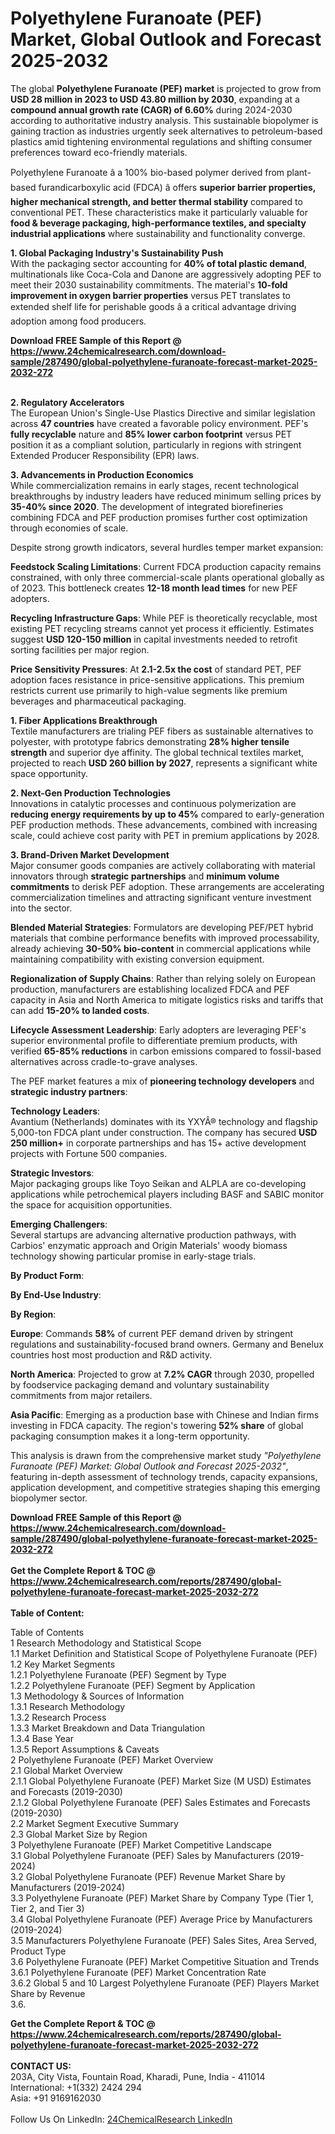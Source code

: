 <h1>Polyethylene Furanoate (PEF) Market, Global Outlook and Forecast 2025-2032</h1><p>The global <strong>Polyethylene Furanoate (PEF) market</strong> is projected to grow from <strong>USD 28 million in 2023 to USD 43.80 million by 2030</strong>, expanding at a <strong>compound annual growth rate (CAGR) of 6.60%</strong> during 2024-2030 according to authoritative industry analysis. This sustainable biopolymer is gaining traction as industries urgently seek alternatives to petroleum-based plastics amid tightening environmental regulations and shifting consumer preferences toward eco-friendly materials.</p><p>Polyethylene Furanoate â a 100% bio-based polymer derived from plant-based furandicarboxylic acid (FDCA) â offers <strong>superior barrier properties, higher mechanical strength, and better thermal stability</strong> compared to conventional PET. These characteristics make it particularly valuable for <strong>food &amp; beverage packaging, high-performance textiles, and specialty industrial applications</strong> where sustainability and functionality converge.</p><p><strong>1. Global Packaging Industry's Sustainability Push</strong><br>
With the packaging sector accounting for <strong>40% of total plastic demand</strong>, multinationals like Coca-Cola and Danone are aggressively adopting PEF to meet their 2030 sustainability commitments. The material's <strong>10-fold improvement in oxygen barrier properties</strong> versus PET translates to extended shelf life for perishable goods â a critical advantage driving adoption among food producers.</p><div><b>Download FREE Sample of this Report @ 
            <a href="https://www.24chemicalresearch.com/download-sample/287490/global-polyethylene-furanoate-forecast-market-2025-2032-272">
            https://www.24chemicalresearch.com/download-sample/287490/global-polyethylene-furanoate-forecast-market-2025-2032-272</a></b></div><br><p><strong>2. Regulatory Accelerators</strong><br>
The European Union's Single-Use Plastics Directive and similar legislation across <strong>47 countries</strong> have created a favorable policy environment. PEF's <strong>fully recyclable</strong> nature and <strong>85% lower carbon footprint</strong> versus PET position it as a compliant solution, particularly in regions with stringent Extended Producer Responsibility (EPR) laws.</p><p><strong>3. Advancements in Production Economics</strong><br>
While commercialization remains in early stages, recent technological breakthroughs by industry leaders have reduced minimum selling prices by <strong>35-40% since 2020</strong>. The development of integrated biorefineries combining FDCA and PEF production promises further cost optimization through economies of scale.</p><p>Despite strong growth indicators, several hurdles temper market expansion:</p><p><strong>Feedstock Scaling Limitations</strong>: Current FDCA production capacity remains constrained, with only three commercial-scale plants operational globally as of 2023. This bottleneck creates <strong>12-18 month lead times</strong> for new PEF adopters.</p><p><strong>Recycling Infrastructure Gaps</strong>: While PEF is theoretically recyclable, most existing PET recycling streams cannot yet process it efficiently. Estimates suggest <strong>USD 120-150 million</strong> in capital investments needed to retrofit sorting facilities per major region.</p><p><strong>Price Sensitivity Pressures</strong>: At <strong>2.1-2.5x the cost</strong> of standard PET, PEF adoption faces resistance in price-sensitive applications. This premium restricts current use primarily to high-value segments like premium beverages and pharmaceutical packaging.</p><p><strong>1. Fiber Applications Breakthrough</strong><br>
Textile manufacturers are trialing PEF fibers as sustainable alternatives to polyester, with prototype fabrics demonstrating <strong>28% higher tensile strength</strong> and superior dye affinity. The global technical textiles market, projected to reach <strong>USD 260 billion by 2027</strong>, represents a significant white space opportunity.</p><p><strong>2. Next-Gen Production Technologies</strong><br>
Innovations in catalytic processes and continuous polymerization are <strong>reducing energy requirements by up to 45%</strong> compared to early-generation PEF production methods. These advancements, combined with increasing scale, could achieve cost parity with PET in premium applications by 2028.</p><p><strong>3. Brand-Driven Market Development</strong><br>
Major consumer goods companies are actively collaborating with material innovators through <strong>strategic partnerships</strong> and <strong>minimum volume commitments</strong> to derisk PEF adoption. These arrangements are accelerating commercialization timelines and attracting significant venture investment into the sector.</p><p><strong>Blended Material Strategies</strong>: Formulators are developing PEF/PET hybrid materials that combine performance benefits with improved processability, already achieving <strong>30-50% bio-content</strong> in commercial applications while maintaining compatibility with existing conversion equipment.</p><p><strong>Regionalization of Supply Chains</strong>: Rather than relying solely on European production, manufacturers are establishing localized FDCA and PEF capacity in Asia and North America to mitigate logistics risks and tariffs that can add <strong>15-20% to landed costs</strong>.</p><p><strong>Lifecycle Assessment Leadership</strong>: Early adopters are leveraging PEF's superior environmental profile to differentiate premium products, with verified <strong>65-85% reductions</strong> in carbon emissions compared to fossil-based alternatives across cradle-to-grave analyses.</p><p>The PEF market features a mix of <strong>pioneering technology developers</strong> and <strong>strategic industry partners</strong>:</p><p><strong>Technology Leaders</strong>:<br>
Avantium (Netherlands) dominates with its YXYÂ® technology and flagship 5,000-ton FDCA plant under construction. The company has secured <strong>USD 250 million+</strong> in corporate partnerships and has 15+ active development projects with Fortune 500 companies.</p><p><strong>Strategic Investors</strong>:<br>
Major packaging groups like Toyo Seikan and ALPLA are co-developing applications while petrochemical players including BASF and SABIC monitor the space for acquisition opportunities.</p><p><strong>Emerging Challengers</strong>:<br>
Several startups are advancing alternative production pathways, with Carbios' enzymatic approach and Origin Materials' woody biomass technology showing particular promise in early-stage trials.</p><p><strong>By Product Form</strong>:</p><p><strong>By End-Use Industry</strong>:</p><p><strong>By Region</strong>:</p><p><strong>Europe</strong>: Commands <strong>58%</strong> of current PEF demand driven by stringent regulations and sustainability-focused brand owners. Germany and Benelux countries host most production and R&amp;D activity.</p><p><strong>North America</strong>: Projected to grow at <strong>7.2% CAGR</strong> through 2030, propelled by foodservice packaging demand and voluntary sustainability commitments from major retailers.</p><p><strong>Asia Pacific</strong>: Emerging as a production base with Chinese and Indian firms investing in FDCA capacity. The region's towering <strong>52% share</strong> of global packaging consumption makes it a long-term opportunity.</p><p>This analysis is drawn from the comprehensive market study <em>"Polyethylene Furanoate (PEF) Market: Global Outlook and Forecast 2025-2032"</em>, featuring in-depth assessment of technology trends, capacity expansions, application development, and competitive strategies shaping this emerging biopolymer sector.</p><div><b>Download FREE Sample of this Report @ 
            <a href="https://www.24chemicalresearch.com/download-sample/287490/global-polyethylene-furanoate-forecast-market-2025-2032-272">
            https://www.24chemicalresearch.com/download-sample/287490/global-polyethylene-furanoate-forecast-market-2025-2032-272</a></b></div><br><div><b>Get the Complete Report & TOC @ 
            <a href="https://www.24chemicalresearch.com/reports/287490/global-polyethylene-furanoate-forecast-market-2025-2032-272">
            https://www.24chemicalresearch.com/reports/287490/global-polyethylene-furanoate-forecast-market-2025-2032-272</a></b></div><br>
            <b>Table of Content:</b><p>Table of Contents<br />
1 Research Methodology and Statistical Scope<br />
1.1 Market Definition and Statistical Scope of Polyethylene Furanoate (PEF)<br />
1.2 Key Market Segments<br />
1.2.1 Polyethylene Furanoate (PEF) Segment by Type<br />
1.2.2 Polyethylene Furanoate (PEF) Segment by Application<br />
1.3 Methodology & Sources of Information<br />
1.3.1 Research Methodology<br />
1.3.2 Research Process<br />
1.3.3 Market Breakdown and Data Triangulation<br />
1.3.4 Base Year<br />
1.3.5 Report Assumptions & Caveats<br />
2 Polyethylene Furanoate (PEF) Market Overview<br />
2.1 Global Market Overview<br />
2.1.1 Global Polyethylene Furanoate (PEF) Market Size (M USD) Estimates and Forecasts (2019-2030)<br />
2.1.2 Global Polyethylene Furanoate (PEF) Sales Estimates and Forecasts (2019-2030)<br />
2.2 Market Segment Executive Summary<br />
2.3 Global Market Size by Region<br />
3 Polyethylene Furanoate (PEF) Market Competitive Landscape<br />
3.1 Global Polyethylene Furanoate (PEF) Sales by Manufacturers (2019-2024)<br />
3.2 Global Polyethylene Furanoate (PEF) Revenue Market Share by Manufacturers (2019-2024)<br />
3.3 Polyethylene Furanoate (PEF) Market Share by Company Type (Tier 1, Tier 2, and Tier 3)<br />
3.4 Global Polyethylene Furanoate (PEF) Average Price by Manufacturers (2019-2024)<br />
3.5 Manufacturers Polyethylene Furanoate (PEF) Sales Sites, Area Served, Product Type<br />
3.6 Polyethylene Furanoate (PEF) Market Competitive Situation and Trends<br />
3.6.1 Polyethylene Furanoate (PEF) Market Concentration Rate<br />
3.6.2 Global 5 and 10 Largest Polyethylene Furanoate (PEF) Players Market Share by Revenue<br />
3.6.</p><div><b>Get the Complete Report & TOC @ 
            <a href="https://www.24chemicalresearch.com/reports/287490/global-polyethylene-furanoate-forecast-market-2025-2032-272">
            https://www.24chemicalresearch.com/reports/287490/global-polyethylene-furanoate-forecast-market-2025-2032-272</a></b></div><br><b>CONTACT US:</b><br>
            203A, City Vista, Fountain Road, Kharadi, Pune, India - 411014<br>
            International: +1(332) 2424 294<br>
            Asia: +91 9169162030 <br><br>
            Follow Us On LinkedIn: <a href="https://www.linkedin.com/company/24chemicalresearch/">24ChemicalResearch LinkedIn</a>